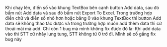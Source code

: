 Khi chạy lên, điền số vào khung TextBox bên cạnh button Add data, sau đó bấm nút Add data và sau đó bấm nút Export To Excel. 
Trong trường hợp điền chữ và điền số nhỏ hơn hoặc bằng 0 vào khung TextBox thì button Add data sẽ không thao tác được
và trong trường hợp muốn add thêm data thì cứ thoải mái mà add.
Chỉ còn 1 bug mà mình không fix được đó là: Khi add data vào thì STT cứ nhảy lung tung, STT không từ 0 trở đi. Mình sẽ cố gắng fix bug này
